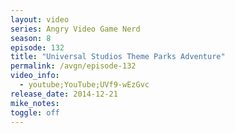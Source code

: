```yaml
---
layout: video
series: Angry Video Game Nerd
season: 8
episode: 132
title: "Universal Studios Theme Parks Adventure"
permalink: /avgn/episode-132
video_info:
  - youtube;YouTube;UVf9-wEzGvc
release_date: 2014-12-21
mike_notes:
toggle: off
---
```

